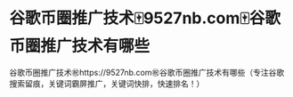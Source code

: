 # 谷歌币圈推广技术🀄️9527nb.com🀄️谷歌币圈推广技术有哪些

谷歌币圈推广技术㊗️https://9527nb.com㊗️谷歌币圈推广技术有哪些（专注谷歌搜索留痕，关键词霸屏推广，关键词快排，快速排名！）